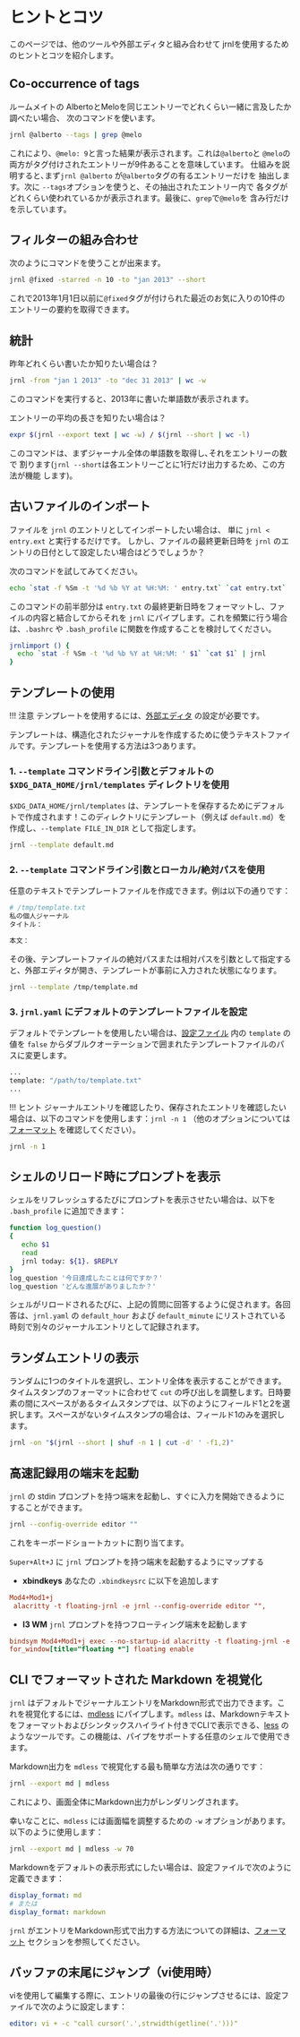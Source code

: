 <!--
Copyright © 2012-2023 jrnl contributors
License: https://www.gnu.org/licenses/gpl-3.0.html
-->

# ヒントとコツ

このページでは、他のツールや外部エディタと組み合わせて
jrnlを使用するためのヒントとコツを紹介します。

## Co-occurrence of tags

ルームメイトの AlbertoとMeloを同じエントリーでどれくらい一緒に言及したか調べたい場合、
次のコマンドを使います。

```sh
jrnl @alberto --tags | grep @melo
```

これにより、`@melo: 9`と言った結果が表示されます。これは`@alberto`と
`@melo`の両方がタグ付けされたエントリーが9件あることを意味しています。
仕組みを説明すると､まず`jrnl @alberto` が`@alberto`タグの有るエントリーだけを
抽出します。次に `--tags`オプションを使うと、その抽出されたエントリー内で
各タグがどれくらい使われているかが表示されます。最後に、`grep`で`@melo`を
含み行だけを示しています。

## フィルターの組み合わせ

次のようにコマンドを使うことが出来ます。

```sh
jrnl @fixed -starred -n 10 -to "jan 2013" --short
```

これで2013年1月1日以前に`@fixed`タグが付けられた最近のお気に入りの10件の
エントリーの要約を取得できます。

## 統計

昨年どれくらい書いたか知りたい場合は？

```sh
jrnl -from "jan 1 2013" -to "dec 31 2013" | wc -w
```

このコマンドを実行すると、2013年に書いた単語数が表示されます。

エントリーの平均の長さを知りたい場合は？

```sh
expr $(jrnl --export text | wc -w) / $(jrnl --short | wc -l)
```

このコマンドは、まずジャーナル全体の単語数を取得し､それをエントリーの数で
割ります(`jrnl --short`は各エントリーごとに1行だけ出力するため、この方法が機能
します)。

## 古いファイルのインポート

ファイルを `jrnl` のエントリとしてインポートしたい場合は、
単に `jrnl < entry.ext` と実行するだけです。
しかし、ファイルの最終更新日時を `jrnl` のエントリの日付として設定したい場合はどうでしょうか？

次のコマンドを試してみてください。

```sh
echo `stat -f %Sm -t '%d %b %Y at %H:%M: ' entry.txt` `cat entry.txt` | jrnl
```

このコマンドの前半部分は `entry.txt` の最終更新日時をフォーマットし、ファイルの内容と結合してからそれを `jrnl` にパイプします。これを頻繁に行う場合は、`.bashrc` や `.bash_profile` に関数を作成することを検討してください。

```sh
jrnlimport () {
  echo `stat -f %Sm -t '%d %b %Y at %H:%M: ' $1` `cat $1` | jrnl
}
```

## テンプレートの使用

!!! 注意
テンプレートを使用するには、[外部エディタ](./advanced.md) の設定が必要です。

テンプレートは、構造化されたジャーナルを作成するために使うテキストファイルです。テンプレートを使用する方法は3つあります。

### 1. `--template` コマンドライン引数とデフォルトの `$XDG_DATA_HOME/jrnl/templates` ディレクトリを使用

`$XDG_DATA_HOME/jrnl/templates` は、テンプレートを保存するためにデフォルトで作成されます！このディレクトリにテンプレート（例えば `default.md`）を作成し、`--template FILE_IN_DIR` として指定します。

```sh
jrnl --template default.md
```

### 2. `--template` コマンドライン引数とローカル/絶対パスを使用

任意のテキストでテンプレートファイルを作成できます。例は以下の通りです：

```sh
# /tmp/template.txt
私の個人ジャーナル
タイトル：

本文：
```

その後、テンプレートファイルの絶対パスまたは相対パスを引数として指定すると、外部エディタが開き、テンプレートが事前に入力された状態になります。

```sh
jrnl --template /tmp/template.md
```

### 3. `jrnl.yaml` にデフォルトのテンプレートファイルを設定

デフォルトでテンプレートを使用したい場合は、[設定ファイル](./reference-config-file.md) 内の `template` の値を `false` からダブルクオーテーションで囲まれたテンプレートファイルのパスに変更します。

```sh
...
template: "/path/to/template.txt"
...
```

!!! ヒント
ジャーナルエントリを確認したり、保存されたエントリを確認したい場合は、以下のコマンドを使用します：`jrnl -n 1` （他のオプションについては[フォーマット](./formats.md) を確認してください）。

```sh
jrnl -n 1
```

## シェルのリロード時にプロンプトを表示

シェルをリフレッシュするたびにプロンプトを表示させたい場合は、以下を `.bash_profile` に追加できます：

```sh
function log_question()
{
   echo $1
   read
   jrnl today: ${1}. $REPLY
}
log_question '今日達成したことは何ですか？'
log_question 'どんな進展がありましたか？'
```

シェルがリロードされるたびに、上記の質問に回答するように促されます。各回答は、`jrnl.yaml` の `default_hour` および `default_minute` にリストされている時刻で別々のジャーナルエントリとして記録されます。

## ランダムエントリの表示

ランダムに1つのタイトルを選択し、エントリ全体を表示することができます。タイムスタンプのフォーマットに合わせて `cut` の呼び出しを調整します。日時要素の間にスペースがあるタイムスタンプでは、以下のようにフィールド1と2を選択します。スペースがないタイムスタンプの場合は、フィールド1のみを選択します。

```sh
jrnl -on "$(jrnl --short | shuf -n 1 | cut -d' ' -f1,2)"
```

## 高速記録用の端末を起動

`jrnl` の stdin プロンプトを持つ端末を起動し、すぐに入力を開始できるようにすることができます。

```bash
jrnl --config-override editor ""
```

これをキーボードショートカットに割り当てます。

`Super+Alt+J` に `jrnl` プロンプトを持つ端末を起動するようにマップする

- **xbindkeys**
  あなたの `.xbindkeysrc` に以下を追加します

```ini
Mod4+Mod1+j
 alacritty -t floating-jrnl -e jrnl --config-override editor "",
```

- **I3 WM** `jrnl` プロンプトを持つフローティング端末を起動します

```ini
bindsym Mod4+Mod1+j exec --no-startup-id alacritty -t floating-jrnl -e jrnl --config-override editor ""
for_window[title="floating *"] floating enable
```

## CLI でフォーマットされた Markdown を視覚化

`jrnl` はデフォルトでジャーナルエントリをMarkdown形式で出力できます。これを視覚化するには、[mdless](https://github.com/ttscoff/mdless) にパイプします。`mdless` は、Markdownテキストをフォーマットおよびシンタックスハイライト付きでCLIで表示できる、[less](<https://en.wikipedia.org/wiki/Less_(Unix)>) のようなツールです。この機能は、パイプをサポートする任意のシェルで使用できます。

Markdown出力を `mdless` で視覚化する最も簡単な方法は次の通りです：

```sh
jrnl --export md | mdless
```

これにより、画面全体にMarkdown出力がレンダリングされます。

幸いなことに、`mdless` には画面幅を調整するための `-w` オプションがあります。以下のように使用します：

```sh
jrnl --export md | mdless -w 70
```

Markdownをデフォルトの表示形式にしたい場合は、設定ファイルで次のように定義できます：

```yaml
display_format: md
# または
display_format: markdown
```

`jrnl` がエントリをMarkdown形式で出力する方法についての詳細は、[フォーマット](./formats.md) セクションを参照してください。

## バッファの末尾にジャンプ（vi使用時）

viを使用して編集する際に、エントリの最後の行にジャンプさせるには、設定ファイルで次のように設定します：

```yaml
editor: vi + -c "call cursor('.',strwidth(getline('.')))"
```
